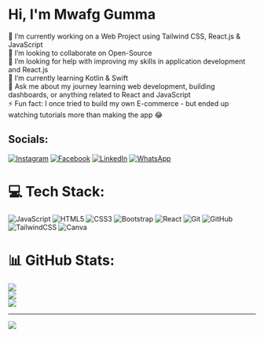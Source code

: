 
# Hi, I'm Mwafg Gumma

🔭 I’m currently working on a Web Project using Tailwind CSS, React.js & JavaScript  
👯 I’m looking to collaborate on Open-Source  
🤝 I’m looking for help with improving my skills in application development and React.js  
🌱 I’m currently learning Kotlin & Swift  
💬 Ask me about my journey learning web development, building dashboards, or anything related to React and JavaScript  
⚡ Fun fact: I once tried to build my own E-commerce - but ended up watching tutorials more than making the app 😂

##  Socials:
[![Instagram](https://img.shields.io/badge/Instagram-E4405F?style=for-the-badge&logo=instagram&logoColor=white)](https://www.instagram.com/mwafg249/?hl=en)
[![Facebook](https://img.shields.io/badge/Facebook-1877F2?style=for-the-badge&logo=facebook&logoColor=white)]([https://www.facebook.com/muafaq.g.maa/](https://www.facebook.com/muafaq.g.maa/))
[![LinkedIn](https://img.shields.io/badge/LinkedIn-0A66C2?style=for-the-badge&logo=linkedin&logoColor=white)]([https://www.linkedin.com/in/YOUR-LINKEDIN-USERNAME/](https://www.linkedin.com/in/mwafg-mohamed-b24071350/))
[![WhatsApp](https://img.shields.io/badge/WhatsApp-25D366?style=for-the-badge&logo=whatsapp&logoColor=white)]([https://wa.me/YOURNUMBER](https://web.whatsapp.com/))


# 💻 Tech Stack:
![JavaScript](https://img.shields.io/badge/javascript-%23323330.svg?style=for-the-badge&logo=javascript&logoColor=%23F7DF1E) ![HTML5](https://img.shields.io/badge/html5-%23E34F26.svg?style=for-the-badge&logo=html5&logoColor=white) ![CSS3](https://img.shields.io/badge/css3-%231572B6.svg?style=for-the-badge&logo=css3&logoColor=white) ![Bootstrap](https://img.shields.io/badge/bootstrap-%238511FA.svg?style=for-the-badge&logo=bootstrap&logoColor=white) ![React](https://img.shields.io/badge/react-%2320232a.svg?style=for-the-badge&logo=react&logoColor=%2361DAFB) ![Git](https://img.shields.io/badge/git-%23F05033.svg?style=for-the-badge&logo=git&logoColor=white) ![GitHub](https://img.shields.io/badge/github-%23121011.svg?style=for-the-badge&logo=github&logoColor=white) ![TailwindCSS](https://img.shields.io/badge/tailwindcss-%2338B2AC.svg?style=for-the-badge&logo=tailwind-css&logoColor=white) ![Canva](https://img.shields.io/badge/Canva-%2300C4CC.svg?style=for-the-badge&logo=Canva&logoColor=white)
# 📊 GitHub Stats:
![](https://github-readme-stats.vercel.app/api?username=mwafg-gumma&theme=merko&hide_border=false&include_all_commits=false&count_private=false)<br/>
![](https://nirzak-streak-stats.vercel.app/?user=mwafg-gumma&theme=merko&hide_border=false)<br/>
![](https://github-readme-stats.vercel.app/api/top-langs/?username=mwafg-gumma&theme=merko&hide_border=false&include_all_commits=false&count_private=false&layout=compact)

---
[![](https://visitcount.itsvg.in/api?id=mwafg-gumma&icon=0&color=4)](https://visitcount.itsvg.in)

<!-- Proudly created with GPRM ( https://gprm.itsvg.in ) -->
